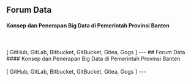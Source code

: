 ## Forum Data<span class="gold"></span>

#### Konsep dan Penerapan Big Data di Pemerintah Provinsi Banten
<br>
<br>
<span class="byline">[ GitHub, GitLab, Bitbucket, GitBucket, Gitea, Gogs ]</span>
---
<!-- .slide: data-background-image="./assets/md/assets/wallpaper.jpg" data-background-size="100% 100%" -->
## Forum Data<span class="gold"></span>
#### Konsep dan Penerapan Big Data di Pemerintah Provinsi Banten
<br>
<br>
<span class="byline">[ GitHub, GitLab, Bitbucket, GitBucket, Gitea, Gogs ]</span>
---
<!-- .slide: data-background-image="./assets/md/assets/wallpaper.jpg" data-background-size="100% 100%" -->
